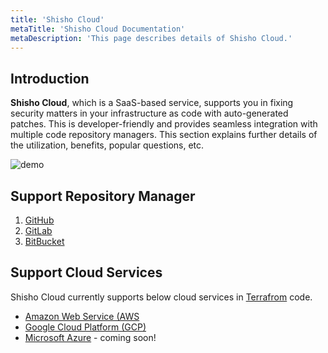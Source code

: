 ```yaml
---
title: 'Shisho Cloud'
metaTitle: 'Shisho Cloud Documentation'
metaDescription: 'This page describes details of Shisho Cloud.'
---
```


## Introduction

**Shisho Cloud**, which is a SaaS-based service, supports you in fixing security matters in your infrastructure as code with auto-generated patches. This is developer-friendly and provides seamless integration with multiple code repository managers. This section explains further details of the utilization, benefits, popular questions, etc.

![demo](https://storage.googleapis.com/studio-design-asset-files/projects/1Va6K5jKW7/s-1270x760_0a90b16b-7f1b-41b3-9db3-d1e5b3d909c9.gif)

## Support Repository Manager

1. [GitHub](https://github.com/)
2. [GitLab](https://about.gitlab.com/)
3. [BitBucket](https://bitbucket.org/product)

## Support Cloud Services

Shisho Cloud currently supports below cloud services in [Terrafrom](https://www.terraform.io/) code.

- [Amazon Web Service (AWS](https://aws.amazon.com/)
- [Google Cloud Platform (GCP)](https://cloud.google.com/)
- [Microsoft Azure](https://azure.microsoft.com/) - coming soon!


